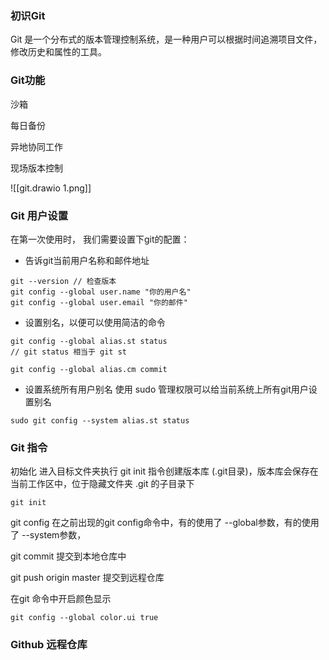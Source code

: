 ### 初识Git
Git 是一个分布式的版本管理控制系统，是一种用户可以根据时间追溯项目文件，修改历史和属性的工具。


### Git功能

沙箱

每日备份

异地协同工作


现场版本控制






![[git.drawio 1.png]]
### Git 用户设置
在第一次使用时， 我们需要设置下git的配置：
- 告诉git当前用户名称和邮件地址

```git
git --version // 检查版本
git config --global user.name "你的用户名"
git config --global user.email "你的邮件"
```

- 设置别名，以便可以使用简洁的命令
```git
git config --global alias.st status 
// git status 相当于 git st

git config --global alias.cm commit
```

- 设置系统所有用户别名
使用 sudo 管理权限可以给当前系统上所有git用户设置别名
```git
sudo git config --system alias.st status
```


### Git 指令
初始化
进入目标文件夹执行 git init 指令创建版本库 (.git目录)，版本库会保存在当前工作区中，位于隐藏文件夹 .git 的子目录下
```git
git init
```

git config
在之前出现的git config命令中，有的使用了 --global参数，有的使用了 --system参数，




git commit
提交到本地仓库中


git push origin  master
提交到远程仓库







在git 命令中开启颜色显示 
```git
git config --global color.ui true
```























### Github 远程仓库

 
